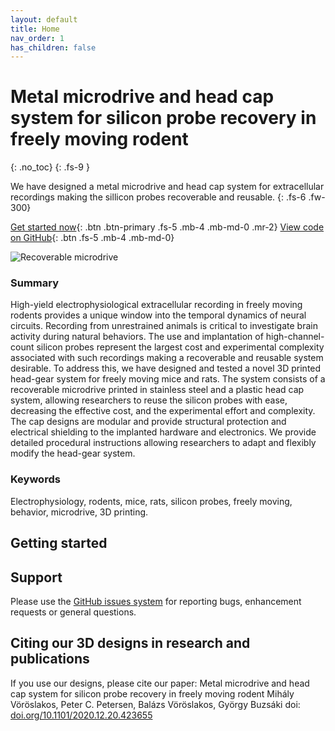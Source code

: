 ```yaml
---
layout: default
title: Home
nav_order: 1
has_children: false
---
```


# Metal microdrive and head cap system for silicon probe recovery in freely moving rodent
{: .no_toc}
{: .fs-9 }

We have designed a metal microdrive and head cap system for extracellular recordings making the sillicon probes recoverable and reusable. 
{: .fs-6 .fw-300}

[Get started now](#getting-started){: .btn .btn-primary .fs-5 .mb-4 .mb-md-0 .mr-2} [View code on GitHub](https://github.com/buzsakilab/3d_print_designs){: .btn .fs-5 .mb-4 .mb-md-0}

![Recoverable microdrive](https://buzsakilab.github.io/3d_print_designs/images/recoverable_microdrive.jpg)

### Summary
High-yield electrophysiological extracellular recording in freely moving rodents provides a unique window into the temporal dynamics of neural circuits. Recording from unrestrained animals is critical to investigate brain activity during natural behaviors. The use and implantation of high-channel-count silicon probes represent the largest cost and experimental complexity associated with such recordings making a recoverable and reusable system desirable. To address this, we have designed and tested a novel 3D printed head-gear system for freely moving mice and rats. The system consists of a recoverable microdrive printed in stainless steel and a plastic head cap system, allowing researchers to reuse the silicon probes with ease, decreasing the effective cost, and the experimental effort and complexity. The cap designs are modular and provide structural protection and electrical shielding to the implanted hardware and electronics. We provide detailed procedural instructions allowing researchers to adapt and flexibly modify the head-gear system. 

### Keywords
Electrophysiology, rodents, mice, rats, silicon probes, freely moving, behavior, microdrive, 3D printing. 

## Getting started


## Support
Please use the [GitHub issues system](https://github.com/buzsakilab/3d_print_designs/issues) for reporting bugs, enhancement requests or general questions.

## Citing our 3D designs in research and publications
If you use our designs, please cite our paper: 
Metal microdrive and head cap system for silicon probe recovery in freely moving rodent Mihály Vöröslakos, Peter C. Petersen, Balázs Vöröslakos, György Buzsáki doi: [doi.org/10.1101/2020.12.20.423655](https://doi.org/10.1101/2020.12.20.423655)
